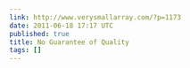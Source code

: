 ```yaml
---
link: http://www.verysmallarray.com/?p=1173
date: 2011-06-18 17:17 UTC
published: true
title: No Guarantee of Quality
tags: []
---
```




